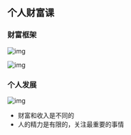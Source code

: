 ## 个人财富课

### 财富框架

![img](https://static001.geekbang.org/resource/image/8f/04/8f0bcd30370d206f8572a2d7ab37c504.jpg?wh=2248x2181)

![img](https://static001.geekbang.org/resource/image/d5/b3/d5b3e6ea17c28dac35cb42d2ce068eb3.png?wh=1528x1260)

### 个人发展

![img](https://static001.geekbang.org/resource/image/98/75/985ac90a5289f79f2eaaabc130496f75.jpg?wh=2284x2296)

- 财富和收入是不同的
- 人的精力是有限的，关注最重要的事情



